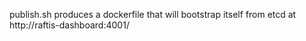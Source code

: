 publish.sh produces a dockerfile that will bootstrap itself from etcd at http://raftis-dashboard:4001/
